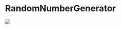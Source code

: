 # RandomNumberGenerator

![](https://cdn.discordapp.com/attachments/576875163686010911/733848749058555994/Gravacao_de_Tela_2020-07-17_as_21.46.41.gif)
